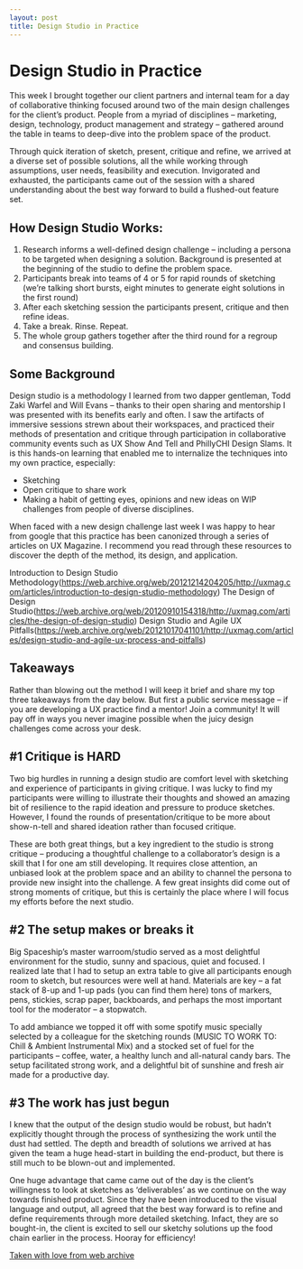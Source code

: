 ```yaml
---
layout: post
title: Design Studio in Practice
---
```


# Design Studio in Practice
This week I brought together our client partners and internal team for a day of collaborative thinking focused around two of the main design challenges for the client’s product. People from a myriad of disciplines – marketing, design, technology, product management and strategy – gathered around the table in teams to deep-dive into the problem space of the product.

Through quick iteration of sketch, present, critique and refine, we arrived at a diverse set of possible solutions, all the while working through assumptions, user needs, feasibility and execution. Invigorated and exhausted, the participants came out of the session with a shared understanding about the best way forward to build a flushed-out feature set.

## How Design Studio Works:
1. Research informs a well-defined design challenge – including a persona to be targeted when designing a solution. Background is presented at the beginning of the studio to define the problem space.
2. Participants break into teams of 4 or 5 for rapid rounds of sketching (we’re talking short bursts, eight minutes to generate eight solutions in the first round)
3. After each sketching session the participants present, critique and then refine ideas.
4. Take a break. Rinse. Repeat.
5. The whole group gathers together after the third round for a regroup and consensus building.

## Some Background
Design studio is a methodology I learned from two dapper gentleman, Todd Zaki Warfel and Will Evans – thanks to their open sharing and mentorship I was presented with its benefits early and often. I saw the artifacts of immersive sessions strewn about their workspaces, and practiced their methods of presentation and critique through participation in collaborative community events such as UX Show And Tell and PhillyCHI Design Slams. It is this hands-on learning that enabled me to internalize the techniques into my own practice, especially:

- Sketching
- Open critique to share work
- Making a habit of getting eyes, opinions and new ideas on WIP challenges from people of diverse disciplines.

When faced with a new design challenge last week I was happy to hear from google that this practice has been canonized through a series of articles on UX Magazine. I recommend you read through these resources to discover the depth of the method, its design, and application.

Introduction to Design Studio Methodology(https://web.archive.org/web/20121214204205/http://uxmag.com/articles/introduction-to-design-studio-methodology)
The Design of Design Studio(https://web.archive.org/web/20120910154318/http://uxmag.com/articles/the-design-of-design-studio)
Design Studio and Agile UX Pitfalls(https://web.archive.org/web/20121017041101/http://uxmag.com/articles/design-studio-and-agile-ux-process-and-pitfalls)

## Takeaways
Rather than blowing out the method I will keep it brief and share my top three takeaways from the day below. But first a public service message – if you are developing a UX practice find a mentor! Join a community! It will pay off in ways you never imagine possible when the juicy design challenges come across your desk.

## #1 Critique is HARD
Two big hurdles in running a design studio are comfort level with sketching and experience of participants in giving critique.  I was lucky to find my participants were willing to illustrate their thoughts and showed an amazing bit of resilience to the rapid ideation and pressure to produce sketches.  However, I found the rounds of presentation/critique to be more about show-n-tell and shared ideation rather than focused  critique.

These are both great things, but a key ingredient to the studio is strong critique – producing a thoughtful challenge to a collaborator’s design is a skill that I for one am still developing. It requires close attention, an unbiased look at the problem space and an ability to channel the persona to provide new insight into the challenge. A few great insights did come out of strong moments of critique, but this is certainly the place where I will focus my efforts before the next studio.

## #2 The setup makes or breaks it
Big Spaceship’s master warroom/studio served as a most delightful environment for the studio, sunny and spacious, quiet and focused. I realized late that I had to setup an extra table to give all participants enough room to sketch, but resources were well at hand. Materials are key – a fat stack of 8-up and 1-up pads (you can find them here) tons of markers, pens, stickies, scrap paper, backboards, and perhaps the most important tool for the moderator – a stopwatch.

To add ambiance we topped it off with some spotify music specially selected by a colleague for the sketching rounds (MUSIC TO WORK TO: Chill & Ambient Instrumental Mix) and a stocked set of fuel for the participants – coffee, water, a healthy lunch and all-natural candy bars. The setup facilitated strong work, and a delightful bit of sunshine and fresh air made for a productive day.

## #3 The work has just begun
I knew that the output of the design studio would be robust, but hadn’t explicitly thought through the process of synthesizing the work until the dust had settled. The depth and breadth of solutions we arrived at has given the team a huge head-start in building the end-product, but there is still much to be blown-out and implemented.

One huge advantage that came came out of the day is the client’s willingness to look at sketches as ‘deliverables’ as we continue on the way towards finished product. Since they have been introduced to the visual language and output, all agreed that the best way forward is to refine and define requirements through more detailed sketching.  Infact, they are so bought-in, the client is excited to sell our sketchy solutions up the food chain earlier in the process. Hooray for efficiency!


[Taken with love from web archive](https://web.archive.org/web/20121210042829/http://www.bigspaceship.com/2012/12/design-studio-in-practice/)
